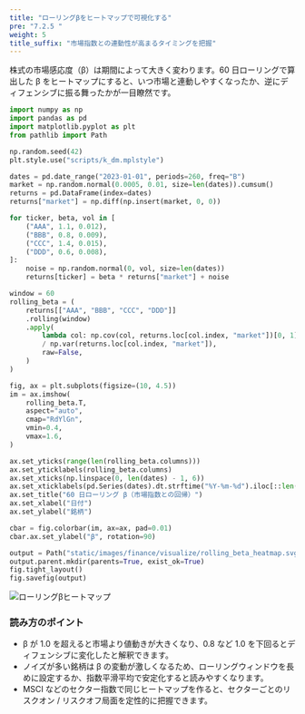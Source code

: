 ```yaml
---
title: "ローリングβをヒートマップで可視化する"
pre: "7.2.5 "
weight: 5
title_suffix: "市場指数との連動性が高まるタイミングを把握"
---
```


株式の市場感応度（β）は期間によって大きく変わります。60 日ローリングで算出した β をヒートマップにすると、いつ市場と連動しやすくなったか、逆にディフェンシブに振る舞ったかが一目瞭然です。

```python
import numpy as np
import pandas as pd
import matplotlib.pyplot as plt
from pathlib import Path

np.random.seed(42)
plt.style.use("scripts/k_dm.mplstyle")

dates = pd.date_range("2023-01-01", periods=260, freq="B")
market = np.random.normal(0.0005, 0.01, size=len(dates)).cumsum()
returns = pd.DataFrame(index=dates)
returns["market"] = np.diff(np.insert(market, 0, 0))

for ticker, beta, vol in [
    ("AAA", 1.1, 0.012),
    ("BBB", 0.8, 0.009),
    ("CCC", 1.4, 0.015),
    ("DDD", 0.6, 0.008),
]:
    noise = np.random.normal(0, vol, size=len(dates))
    returns[ticker] = beta * returns["market"] + noise

window = 60
rolling_beta = (
    returns[["AAA", "BBB", "CCC", "DDD"]]
    .rolling(window)
    .apply(
        lambda col: np.cov(col, returns.loc[col.index, "market"])[0, 1]
        / np.var(returns.loc[col.index, "market"]),
        raw=False,
    )
)

fig, ax = plt.subplots(figsize=(10, 4.5))
im = ax.imshow(
    rolling_beta.T,
    aspect="auto",
    cmap="RdYlGn",
    vmin=0.4,
    vmax=1.6,
)

ax.set_yticks(range(len(rolling_beta.columns)))
ax.set_yticklabels(rolling_beta.columns)
ax.set_xticks(np.linspace(0, len(dates) - 1, 6))
ax.set_xticklabels(pd.Series(dates).dt.strftime("%Y-%m-%d").iloc[::len(dates)//6])
ax.set_title("60 日ローリング β（市場指数との回帰）")
ax.set_xlabel("日付")
ax.set_ylabel("銘柄")

cbar = fig.colorbar(im, ax=ax, pad=0.01)
cbar.ax.set_ylabel("β", rotation=90)

output = Path("static/images/finance/visualize/rolling_beta_heatmap.svg")
output.parent.mkdir(parents=True, exist_ok=True)
fig.tight_layout()
fig.savefig(output)
```

![ローリングβヒートマップ](/images/finance/visualize/rolling_beta_heatmap.svg)

### 読み方のポイント
- β が 1.0 を超えると市場より値動きが大きくなり、0.8 など 1.0 を下回るとディフェンシブに変化したと解釈できます。
- ノイズが多い銘柄は β の変動が激しくなるため、ローリングウィンドウを長めに設定するか、指数平滑平均で安定化すると読みやすくなります。
- MSCI などのセクター指数で同じヒートマップを作ると、セクターごとのリスクオン / リスクオフ局面を定性的に把握できます。
